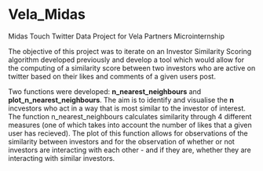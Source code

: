# Vela_Midas
Midas Touch Twitter Data Project for Vela Partners Microinternship

The objective of this project was to iterate on an Investor Similarity Scoring algorithm developed previously and develop a tool which would allow for the computing of a similarity score between two investors who are active on twitter based on their likes and comments of a given users post.

Two functions were developed: __n_nearest_neighbours__ and __plot_n_nearest_neighbours__. The aim is to identify and visualise the __n__ incvestors who act in a way that is most similar to the investor of interest. The function n_nearest_neighbours calculates similarity through 4 different measures (one of which takes into account the number of likes that a given user has recieved). The plot of this function allows for observations of the similarity between investors and for the observation of whether or not investors are interacting with each other - and if they are, whether they are interacting with similar investors.
